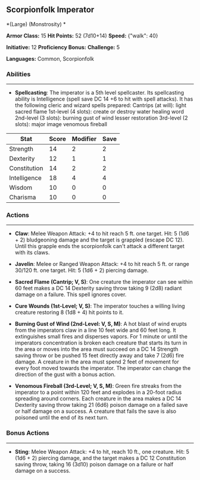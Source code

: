 ## Scorpionfolk Imperator
*(Large) (Monstrosity) *

**Armor Class:** 15
**Hit Points:** 52 (7d10+14)
**Speed:** {"walk": 40}

**Initiative:** 12
**Proficiency Bonus:**
**Challenge:** 5

**Languages:** Common, Scorpionfolk

### Abilities
 --- 
- **Spellcasting**: The imperator is a 5th level spellcaster. Its spellcasting ability is Intelligence (spell save DC 14
 +6 to hit with spell attacks). It has the following cleric and wizard spells prepared:
 Cantrips (at will): light
 sacred flame
 1st-level (4 slots): create or destroy water
 healing word
 2nd-level (3 slots): burning gust of wind
 lesser restoration
 3rd-level (2 slots): major image
 venomous fireball



| Stat | Score | Modifier | Save |
| ---- | ---- | ---- | ---- |
| Strength | 14 | 2 | 2 |
| Dexterity | 12 | 1 | 1 |
| Constitution | 14 | 2 | 2 |
| Intelligence | 18 | 4 | 4 |
| Wisdom | 10 | 0 | 0 |
| Charisma | 10 | 0 | 0 |

### Actions
 --- 
- **Claw**: Melee Weapon Attack: +4 to hit  reach 5 ft.  one target. Hit: 5 (1d6 + 2) bludgeoning damage  and the target is grappled (escape DC 12). Until this grapple ends  the scorpionfolk can't attack a different target with its claws.

- **Javelin**: Melee or Ranged Weapon Attack: +4 to hit  reach 5 ft. or range 30/120 ft.  one target. Hit: 5 (1d6 + 2) piercing damage.

- **Sacred Flame (Cantrip; V, S)**: One creature the imperator can see within 60 feet makes a DC 14 Dexterity saving throw  taking 9 (2d8) radiant damage on a failure. This spell ignores cover.

- **Cure Wounds (1st-Level; V, S)**: The imperator touches a willing living creature  restoring 8 (1d8 + 4) hit points to it.

- **Burning Gust of Wind (2nd-Level: V, S, M)**: A hot blast of wind erupts from the imperators claw in a line 10 feet wide and 60 feet long. It extinguishes small fires and disperses vapors. For 1 minute or until the imperators concentration is broken  each creature that starts its turn in the area or moves into the area must succeed on a DC 14 Strength saving throw or be pushed 15 feet directly away and take 7 (2d6) fire damage. A creature in the area must spend 2 feet of movement for every foot moved towards the imperator. The imperator can change the direction of the gust with a bonus action.

- **Venomous Fireball (3rd-Level; V, S, M)**: Green fire streaks from the imperator to a point within 120 feet and explodes in a 20-foot radius  spreading around corners. Each creature in the area makes a DC 14 Dexterity saving throw  taking 21 (6d6) poison damage on a failed save or half damage on a success. A creature that fails the save is also poisoned until the end of its next turn.

### Bonus Actions
 --- 
- **Sting**: Melee Weapon Attack: +4 to hit, reach 10 ft., one creature. Hit: 5 (1d6 + 2) piercing damage, and the target makes a DC 12 Constitution saving throw, taking 16 (3d10) poison damage on a failure or half damage on a success.

